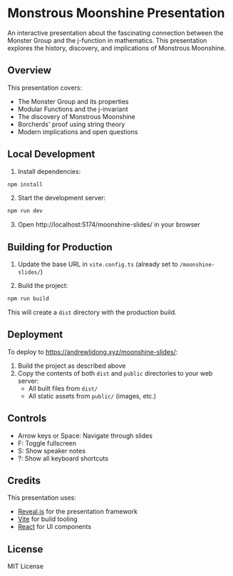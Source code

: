 # Monstrous Moonshine Presentation

An interactive presentation about the fascinating connection between the Monster Group and the j-function in mathematics. This presentation explores the history, discovery, and implications of Monstrous Moonshine.

## Overview

This presentation covers:
- The Monster Group and its properties
- Modular Functions and the j-invariant
- The discovery of Monstrous Moonshine
- Borcherds' proof using string theory
- Modern implications and open questions

## Local Development

1. Install dependencies:
```bash
npm install
```

2. Start the development server:
```bash
npm run dev
```

3. Open http://localhost:5174/moonshine-slides/ in your browser

## Building for Production

1. Update the base URL in `vite.config.ts` (already set to `/moonshine-slides/`)

2. Build the project:
```bash
npm run build
```

This will create a `dist` directory with the production build.

## Deployment

To deploy to https://andrewlidong.xyz/moonshine-slides/:

1. Build the project as described above
2. Copy the contents of both `dist` and `public` directories to your web server:
   - All built files from `dist/`
   - All static assets from `public/` (images, etc.)

## Controls

- Arrow keys or Space: Navigate through slides
- F: Toggle fullscreen
- S: Show speaker notes
- ?: Show all keyboard shortcuts

## Credits

This presentation uses:
- [Reveal.js](https://revealjs.com/) for the presentation framework
- [Vite](https://vitejs.dev/) for build tooling
- [React](https://reactjs.org/) for UI components

## License

MIT License
